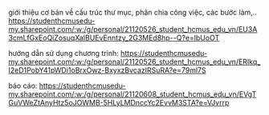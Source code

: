 giới thiệu cơ bản về cấu trúc thư mục, phân chia công việc, các bước làm,..
https://studenthcmusedu-my.sharepoint.com/:w:/g/personal/21120526_student_hcmus_edu_vn/EU3A3cmLfGxEoQiZosuqXaIBUEvEnntzy_2G3MEd8hp--Q?e=lbUoOT

hướng dẫn sử dụng chương trình:
https://studenthcmusedu-my.sharepoint.com/:w:/g/personal/21120526_student_hcmus_edu_vn/ERIkq_I2eD1PobY41pWDi1oBrxOwz-BxyxzBvcazIRSuRA?e=79ml7S

báo cáo:
https://studenthcmusedu-my.sharepoint.com/:w:/g/personal/21120608_student_hcmus_edu_vn/EVgTGuVWeZtAnyHtz5oJOWMB-5HLyLMDnccYc2EvvM3STA?e=VJvrrp

